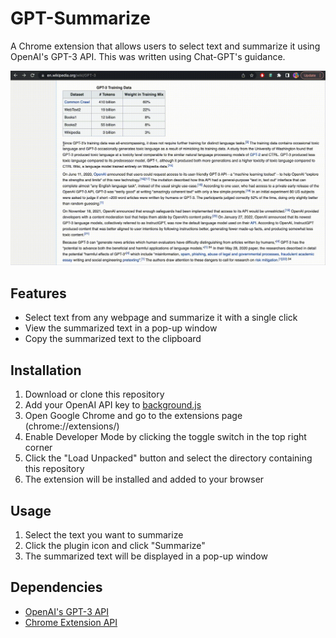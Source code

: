 # GPT-Summarize

A Chrome extension that allows users to select text and summarize it using OpenAI's GPT-3 API. This was written using Chat-GPT's guidance.

![](screenshot.gif)

## Features

- Select text from any webpage and summarize it with a single click
- View the summarized text in a pop-up window
- Copy the summarized text to the clipboard

## Installation

1. Download or clone this repository
2. Add your OpenAI API key to [background.js](background.js)
2. Open Google Chrome and go to the extensions page (chrome://extensions/)
3. Enable Developer Mode by clicking the toggle switch in the top right corner
4. Click the "Load Unpacked" button and select the directory containing this repository
5. The extension will be installed and added to your browser

## Usage

1. Select the text you want to summarize
2. Click the plugin icon and click "Summarize"
3. The summarized text will be displayed in a pop-up window

## Dependencies

- [OpenAI's GPT-3 API](https://beta.openai.com/docs/api-reference/completions/create)
- [Chrome Extension API](https://developer.chrome.com/extensions/api_index)
